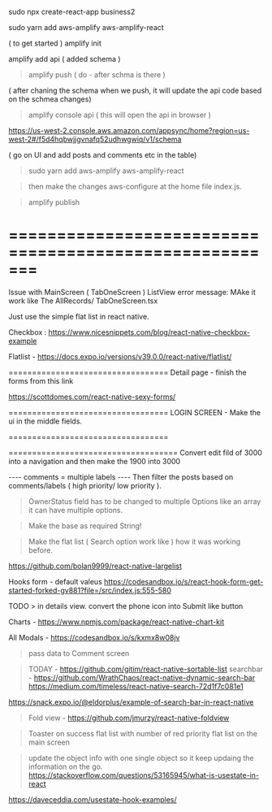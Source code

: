

sudo npx create-react-app business2

sudo yarn add aws-amplify aws-amplify-react


( to get started )
amplify init 

amplify add api 
(  added schema )

>amplify push  ( do - after schma is there )

( after chaning the schema when we push, it will update the api 
code based on the schmea changes)

> amplify console api  ( this will open the api in browser )

https://us-west-2.console.aws.amazon.com/appsync/home?region=us-west-2#/f5d4hqbwjjgvnafq52udhwgwiq/v1/schema


( go on UI and add posts and comments etc in the table)

> sudo yarn add aws-amplify aws-amplify-react

>  then make the changes aws-configure at the home file index.js. 


>amplify publish 

=======================================================
=======================================================

Issue with MainScreen ( TabOneScreen )  ListView error message:  MAke it work like
The AllRecords/ TabOneScreen.tsx

Just use the simple flat list in react native. 

Checkbox :
https://www.nicesnippets.com/blog/react-native-checkbox-example

Flatlist - 
https://docs.expo.io/versions/v39.0.0/react-native/flatlist/

==================================
Detail page - finish the forms from this link 

https://scottdomes.com/react-native-sexy-forms/

==================================
LOGIN SCREEN - 
Make the ui in the middle fields. 

==================================




====================================
Convert edit fild of 3000 into a navigation and then 
make the 1900 into 3000

---- comments = multiple labels ---- 
Then filter the posts based on comments/labels ( high priority/ low priority ). 


> OwnerStatus field has to be changed to multiple Options like an array it can have multiple options. 

> Make the base as required String! 


>  Make the flat list ( Search option work like ) how it was working before. 

https://github.com/bolan9999/react-native-largelist


Hooks form - default valeus 
https://codesandbox.io/s/react-hook-form-get-started-forked-gv881?file=/src/index.js:555-580


TODO > in details view.  convert the phone icon into Submit like button 

Charts - https://www.npmjs.com/package/react-native-chart-kit


All Modals - https://codesandbox.io/s/kxmx8w08jv


> pass data to Comment screen 

> TODAY -  https://github.com/gitim/react-native-sortable-list
> searchbar - https://github.com/WrathChaos/react-native-dynamic-search-bar
https://medium.com/timeless/react-native-search-72d1f7c081e1


https://snack.expo.io/@eldorplus/example-of-search-bar-in-react-native



> Fold view - https://github.com/jmurzy/react-native-foldview

> Toaster on success
> flat list with number of red priority
> flat list on the main screen 

> update the object info with one single object 
so it keep updaing the information on the go. 
https://stackoverflow.com/questions/53165945/what-is-usestate-in-react

https://daveceddia.com/usestate-hook-examples/




